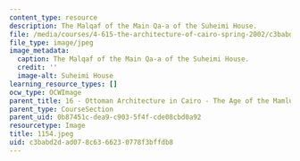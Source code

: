 ```yaml
---
content_type: resource
description: The Malqaf of the Main Qa-a of the Suheimi House.
file: /media/courses/4-615-the-architecture-of-cairo-spring-2002/c3babd2dad078c6366230778f3bffdb8_1154.jpeg
file_type: image/jpeg
image_metadata:
  caption: The Malqaf of the Main Qa-a of the Suheimi House.
  credit: ''
  image-alt: Suheimi House
learning_resource_types: []
ocw_type: OCWImage
parent_title: 16 - Ottoman Architecture in Cairo - The Age of the Mamluk Beys
parent_type: CourseSection
parent_uid: 0b87451c-dea9-c903-5f4f-cde08cbd0a92
resourcetype: Image
title: 1154.jpeg
uid: c3babd2d-ad07-8c63-6623-0778f3bffdb8
---
```

